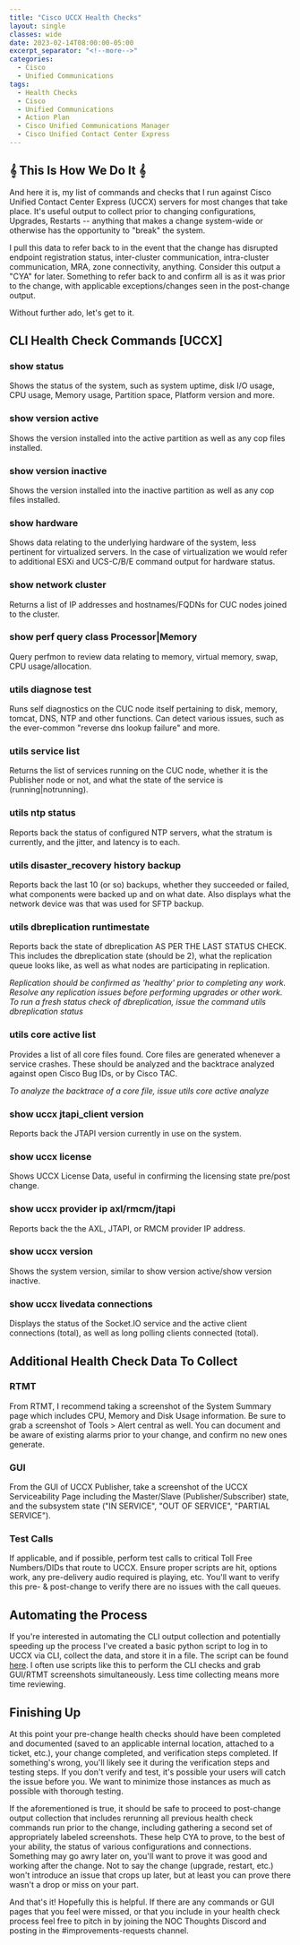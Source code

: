 ```yaml
---
title: "Cisco UCCX Health Checks"
layout: single
classes: wide
date: 2023-02-14T08:00:00-05:00
excerpt_separator: "<!--more-->"
categories:
  - Cisco
  - Unified Communications
tags:
  - Health Checks
  - Cisco
  - Unified Communications
  - Action Plan
  - Cisco Unified Communications Manager
  - Cisco Unified Contact Center Express
---
```


## 𝄞 This Is How We Do It 𝄞

And here it is, my list of commands and checks that I run against Cisco Unified Contact Center Express (UCCX) servers for most changes that take place. It's useful output to collect prior to changing configurations, Upgrades, Restarts -- anything that makes a change system-wide or otherwise has the opportunity to "break" the system.<!--more-->

I pull this data to refer back to in the event that the change has disrupted endpoint registration status, inter-cluster communication, intra-cluster communication, MRA, zone connectivity, anything. Consider this output a "CYA" for later. Something to refer back to and confirm all is as it was prior to the change, with applicable exceptions/changes seen in the post-change output.

Without further ado, let's get to it.

## CLI Health Check Commands [UCCX]

### show status

Shows the status of the system, such as system uptime, disk I/O usage, CPU usage, Memory usage, Partition space, Platform version and more.

### show version active

Shows the version installed into the active partition as well as any cop files installed.

### show version inactive

Shows the version installed into the inactive partition as well as any cop files installed.

### show hardware

Shows data relating to the underlying hardware of the system, less pertinent for virtualized servers. In the case of virtualization we would refer to additional ESXi and UCS-C/B/E command output for hardware status.

### show network cluster

Returns a list of IP addresses and hostnames/FQDNs for CUC nodes joined to the cluster.

### show perf query class Processor|Memory

Query perfmon to review data relating to memory, virtual memory, swap, CPU usage/allocation.

### utils diagnose test

Runs self diagnostics on the CUC node itself pertaining to disk, memory, tomcat, DNS, NTP and other functions. Can detect various issues, such as the ever-common "reverse dns lookup failure" and more.

### utils service list

Returns the list of services running on the CUC node, whether it is the Publisher node or not, and what the state of the service is (running|notrunning).

### utils ntp status

Reports back the status of configured NTP servers, what the stratum is currently, and the jitter, and latency is to each.

### utils disaster_recovery history backup

Reports back the last 10 (or so) backups, whether they succeeded or failed, what components were backed up and on what date. Also displays what the network device was that was used for SFTP backup.

### utils dbreplication runtimestate

Reports back the state of dbreplication AS PER THE LAST STATUS CHECK. This includes the dbreplication state (should be 2), what the replication queue looks like, as well as what nodes are participating in replication.

*Replication should be confirmed as 'healthy' prior to completing any work. Resolve any replication issues before performing upgrades or other work.*
*To run a fresh status check of dbreplication, issue the command utils dbreplication status*

### utils core active list

Provides a list of all core files found. Core files are generated whenever a service crashes. These should be analyzed and the backtrace analyzed against open Cisco Bug IDs, or by Cisco TAC.

*To analyze the backtrace of a core file, issue utils core active analyze <filename>*

### show uccx jtapi_client version

Reports back the JTAPI version currently in use on the system.

### show uccx license

Shows UCCX License Data, useful in confirming the licensing state pre/post change.

### show uccx provider ip axl/rmcm/jtapi

Reports back the the AXL, JTAPI, or RMCM provider IP address.

### show uccx version

Shows the system version, similar to show version active/show version inactive.

### show uccx livedata connections

Displays the status of the Socket.IO service and the active client connections (total), as well as long polling clients connected (total).


## Additional Health Check Data To Collect

### RTMT

From RTMT, I recommend taking a screenshot of the System Summary page which includes CPU, Memory and Disk Usage information. Be sure to grab a screenshot of Tools > Alert central as well. You can document and be aware of existing alarms prior to your change, and confirm no new ones generate.

### GUI

From the GUI of UCCX Publisher, take a screenshot of the UCCX Serviceability Page including the Master/Slave (Publisher/Subscriber) state, and the subsystem state ("IN SERVICE", "OUT OF SERVICE", "PARTIAL SERVICE").

### Test Calls

If applicable, and if possible, perform test calls to critical Toll Free Numbers/DIDs that route to UCCX. Ensure proper scripts are hit, options work, any pre-delivery audio required is playing, etc. You'll want to verify this pre- & post-change to verify there are no issues with the call queues.

## Automating the Process

If you're interested in automating the CLI output collection and potentially speeding up the process I've created a basic python script to log in to UCCX via CLI, collect the data, and store it in a file. The script can be found [here](https://github.com/Unhall0w3d/mind-enigma/blob/master/Health%20Check%20Scripts/uccxHealthCheck.py). I often use scripts like this to perform the CLI checks and grab GUI/RTMT screenshots simultaneously. Less time collecting means more time reviewing.

## Finishing Up

At this point your pre-change health checks should have been completed and documented (saved to an applicable internal location, attached to a ticket, etc.), your change completed, and verification steps completed. If something's wrong, you'll likely see it during the verification steps and testing steps. If you don't verify and test, it's possible your users will catch the issue before you. We want to minimize those instances as much as possible with thorough testing.

If the aforementioned is true, it should be safe to proceed to post-change output collection that includes rerunning all previous health check commands run prior to the change, including gathering a second set of appropriately labeled screenshots. These help CYA to prove, to the best of your ability, the status of various configurations and connections. Something may go awry later on, you'll want to prove it was good and working after the change. Not to say the change (upgrade, restart, etc.) won't introduce an issue that crops up later, but at least you can prove there wasn't a drop or miss on your part.

And that's it! Hopefully this is helpful. If there are any commands or GUI pages that you feel were missed, or that you include in your health check process feel free to pitch in by joining the NOC Thoughts Discord and posting in the #improvements-requests channel.